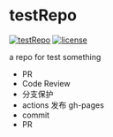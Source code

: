 # testRepo
[![testRepo](https://img.shields.io/badge/repo-testRepo-blue)](https://github.com/liruifengv/testRepo)
[![license](https://img.shields.io/apm/l/testRepo)](./LICENSE)


a repo for test something
- PR
- Code Review
- 分支保护
- actions 发布 gh-pages
- commit
- PR
